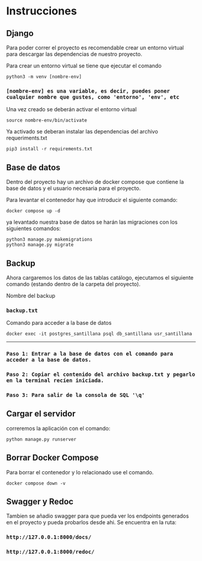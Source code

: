 # Instrucciones


## Django

Para poder correr el proyecto es recomendable crear un entorno virtual para descargar las dependencias de nuestro proyecto.

Para crear un entorno virtual se tiene que ejecutar el comando 

    python3 -m venv [nombre-env]

### `[nombre-env] es una variable, es decir, puedes poner cualquier nombre que gustes, como 'entorno', 'env', etc`

Una vez creado se deberán activar el entorno virtual

    source nombre-env/bin/activate

Ya activado se deberan instalar las dependencias del archivo requeriments.txt

    pip3 install -r requirements.txt

## Base de datos

Dentro del proyecto hay un archivo de docker compose que contiene la base de datos y el usuario necesaria para el proyecto.

Para levantar el contenedor hay que introducir el siguiente comando:

    docker compose up -d

ya levantado nuestra base de datos se harán las migraciones con los siguientes comandos: 

    python3 manage.py makemigrations
    python3 manage.py migrate

## Backup

Ahora cargaremos los datos de las tablas catálogo, ejecutamos el siguiente comando (estando dentro de la carpeta del proyecto).

Nombre del backup
### `backup.txt`

Comando para acceder a la base de datos

    docker exec -it postgres_santillana psql db_santillana usr_santillana

---

### `Paso 1: Entrar a la base de datos con el comando para acceder a la base de datos. `

### `Paso 2: Copiar el contenido del archivo backup.txt y pegarlo en la terminal recíen iniciada.`

### `Paso 3: Para salir de la consola de SQL '\q'`

## Cargar el servidor

correremos la aplicación con el comando:

    python manage.py runserver

## Borrar Docker Compose

Para borrar el contenedor y lo relacionado use el comando.

    docker compose down -v

## Swagger y Redoc

Tambien se añadio swagger para que pueda ver los endpoints generados en el proyecto y pueda probarlos desde ahi. Se encuentra en la ruta: 

### `http://127.0.0.1:8000/docs/`
### `http://127.0.0.1:8000/redoc/`
